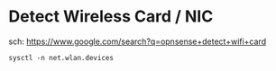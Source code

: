 # Detect Wireless Card / NIC
sch: https://www.google.com/search?q=opnsense+detect+wifi+card

`sysctl -n net.wlan.devices`
